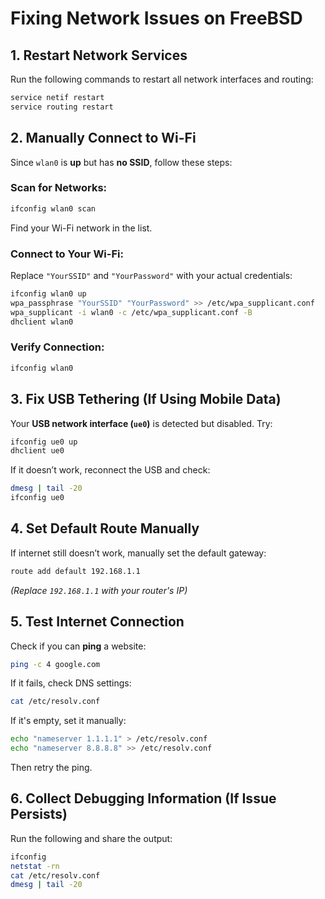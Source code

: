 # **Fixing Network Issues on FreeBSD**

## **1. Restart Network Services**
Run the following commands to restart all network interfaces and routing:

```sh
service netif restart
service routing restart
```

## **2. Manually Connect to Wi-Fi**
Since `wlan0` is **up** but has **no SSID**, follow these steps:

### **Scan for Networks:**
```sh
ifconfig wlan0 scan
```
Find your Wi-Fi network in the list.

### **Connect to Your Wi-Fi:**
Replace `"YourSSID"` and `"YourPassword"` with your actual credentials:
```sh
ifconfig wlan0 up
wpa_passphrase "YourSSID" "YourPassword" >> /etc/wpa_supplicant.conf
wpa_supplicant -i wlan0 -c /etc/wpa_supplicant.conf -B
dhclient wlan0
```

### **Verify Connection:**
```sh
ifconfig wlan0
```

## **3. Fix USB Tethering (If Using Mobile Data)**
Your **USB network interface (`ue0`)** is detected but disabled. Try:

```sh
ifconfig ue0 up
dhclient ue0
```

If it doesn’t work, reconnect the USB and check:
```sh
dmesg | tail -20
ifconfig ue0
```

## **4. Set Default Route Manually**
If internet still doesn’t work, manually set the default gateway:

```sh
route add default 192.168.1.1
```
_(Replace `192.168.1.1` with your router's IP)_

## **5. Test Internet Connection**
Check if you can **ping** a website:

```sh
ping -c 4 google.com
```

If it fails, check DNS settings:
```sh
cat /etc/resolv.conf
```
If it's empty, set it manually:
```sh
echo "nameserver 1.1.1.1" > /etc/resolv.conf
echo "nameserver 8.8.8.8" >> /etc/resolv.conf
```
Then retry the ping.

## **6. Collect Debugging Information (If Issue Persists)**
Run the following and share the output:

```sh
ifconfig
netstat -rn
cat /etc/resolv.conf
dmesg | tail -20
```
